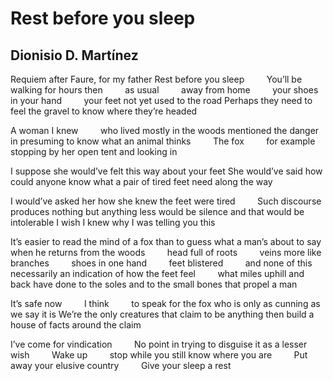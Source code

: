 # Rest before you sleep
## Dionisio D. Martínez
Requiem after Faure, for my father
Rest before you sleep         You’ll be walking for hours
then         as usual         away from home         your shoes
in your hand         your feet not yet used to the road
Perhaps they need to feel the gravel
to know where they’re headed

A woman I knew         who lived mostly in the woods
mentioned the danger in presuming to know
what an animal thinks         The fox         for example
stopping by her open tent and looking in

I suppose she would’ve felt this way about your feet
She would’ve said how could anyone know
what a pair of tired feet need along the way

I would’ve asked her how she knew the feet
were tired         Such discourse produces nothing
but anything less would be silence
and that would be intolerable
I wish I knew why I was telling you this

It’s easier to read the mind of a fox than to guess
what a man’s about to say when he returns
from the woods         head full of roots         veins
more like branches         shoes in one hand         feet
blistered         and none of this necessarily
an indication of how the feet feel         what miles
uphill and back have done to the soles
and to the small bones that propel a man

It’s safe now         I think         to speak for the fox
who is only as cunning as we say it is
We’re the only creatures that claim to be anything
then build a house of facts around the claim

I’ve come for vindication         No point in trying
to disguise it as a lesser wish         Wake up         stop
while you still know where you are         Put away
your elusive country         Give your sleep a rest